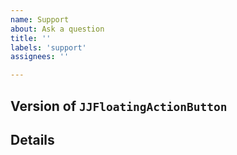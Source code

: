 ```yaml
---
name: Support
about: Ask a question 
title: ''
labels: 'support'
assignees: ''

---
```


## Version of `JJFloatingActionButton`

<!-- Which version of the library are you currently using. -->

## Details

<!--
Please provide as much detail as possible.

If it’s a question about something that is happening within your code base, either post a small amount of code, or post an example project where I can try to assist.
-->